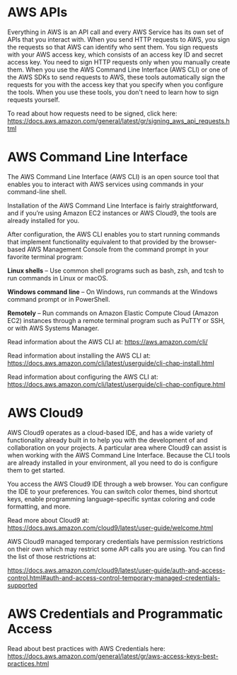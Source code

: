# AWS APIs
Everything in AWS is an API call and every AWS Service has its own set of APIs that you interact with. When you send HTTP requests to AWS, you sign the requests so that AWS can identify who sent them. You sign requests with your AWS access key, which consists of an access key ID and secret access key. You need to sign HTTP requests only when you manually create them. When you use the AWS Command Line Interface (AWS CLI) or one of the AWS SDKs to send requests to AWS, these tools automatically sign the requests for you with the access key that you specify when you configure the tools. When you use these tools, you don't need to learn how to sign requests yourself.

To read about how requests need to be signed, click here: https://docs.aws.amazon.com/general/latest/gr/signing_aws_api_requests.html

# AWS Command Line Interface
The AWS Command Line Interface (AWS CLI) is an open source tool that enables you to interact with AWS services using commands in your command-line shell.

Installation of the AWS Command Line Interface is fairly straightforward, and if you’re using Amazon EC2 instances or AWS Cloud9, the tools are already installed for you.

After configuration, the AWS CLI enables you to start running commands that implement functionality equivalent to that provided by the browser-based AWS Management Console from the command prompt in your favorite terminal program:

**Linux shells** – Use common shell programs such as bash, zsh, and tcsh to run commands in Linux or macOS.

**Windows command line** – On Windows, run commands at the Windows command prompt or in PowerShell.

**Remotely** – Run commands on Amazon Elastic Compute Cloud (Amazon EC2) instances through a remote terminal program such as PuTTY or SSH, or with AWS Systems Manager.

Read information about the AWS CLI at: https://aws.amazon.com/cli/

Read information about installing the AWS CLI at: https://docs.aws.amazon.com/cli/latest/userguide/cli-chap-install.html

Read information about configuring the AWS CLI at: https://docs.aws.amazon.com/cli/latest/userguide/cli-chap-configure.html

# AWS Cloud9

AWS Cloud9 operates as a cloud-based IDE, and has a wide variety of functionality already built in to help you with the development of and collaboration on your projects. A particular area where Cloud9 can assist is when working with the AWS Command Line Interface. Because the CLI tools are already installed in your environment, all you need to do is configure them to get started.

You access the AWS Cloud9 IDE through a web browser. You can configure the IDE to your preferences. You can switch color themes, bind shortcut keys, enable programming language-specific syntax coloring and code formatting, and more.

Read more about Cloud9 at: https://docs.aws.amazon.com/cloud9/latest/user-guide/welcome.html

AWS Cloud9 managed temporary credentials have permission restrictions on their own which may restrict some API calls you are using. You can find the list of those restrictions at:

https://docs.aws.amazon.com/cloud9/latest/user-guide/auth-and-access-control.html#auth-and-access-control-temporary-managed-credentials-supported

# AWS Credentials and Programmatic Access
Read about best practices with AWS Credentials here: https://docs.aws.amazon.com/general/latest/gr/aws-access-keys-best-practices.html
